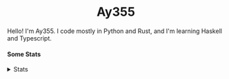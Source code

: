 <h1 align="center"><b>Ay355</b></h1>


Hello! I'm Ay355. I code mostly in Python and Rust, and I'm learning Haskell and Typescript.


#### Some Stats


<details>
<summary>Stats</summary>
<br>
 
<a href="https://github.com/Ay-355">
 <img align="center" src="https://github-readme-stats.vercel.app/api?username=Ay-355&theme=tokyonight&show_icons=true&count_private=true&hide_border=true" />
</a><a href="https://github.com/Ay-355">
  <img align="center" src="https://github-readme-stats.vercel.app/api/top-langs/?username=Ay-355&hide=toml,yaml,cmake&layout=compact&langs_count=8&theme=tokyonight&hide_border=true" />
</a>

 
&nbsp; <!-- Space character to put some space between the different stat types. -->

 
<!--START_SECTION:waka-->
**🐱 My GitHub Data** 

> 🏆 14 Contributions in the Year 2022
 > 
> 📦 1.7 kB Used in GitHub's Storage 
 > 
> 🚫 Not Opted to Hire
 > 
> 📜 12 Public Repositories 
 > 
> 🔑 2 Private Repositories  
 > 
**I'm a Night 🦉** 

```text
🌞 Morning    23 commits     █░░░░░░░░░░░░░░░░░░░░░░░░   7.44% 
🌆 Daytime    128 commits    ██████████░░░░░░░░░░░░░░░   41.42% 
🌃 Evening    150 commits    ████████████░░░░░░░░░░░░░   48.54% 
🌙 Night      8 commits      ░░░░░░░░░░░░░░░░░░░░░░░░░   2.59%

```
📅 **I'm Most Productive on Monday** 

```text
Monday       54 commits     ████░░░░░░░░░░░░░░░░░░░░░   17.48% 
Tuesday      42 commits     ███░░░░░░░░░░░░░░░░░░░░░░   13.59% 
Wednesday    35 commits     ██░░░░░░░░░░░░░░░░░░░░░░░   11.33% 
Thursday     47 commits     ███░░░░░░░░░░░░░░░░░░░░░░   15.21% 
Friday       48 commits     ████░░░░░░░░░░░░░░░░░░░░░   15.53% 
Saturday     48 commits     ████░░░░░░░░░░░░░░░░░░░░░   15.53% 
Sunday       35 commits     ██░░░░░░░░░░░░░░░░░░░░░░░   11.33%

```


📊 **This Week I Spent My Time On** 

```text
💬 Programming Languages: 
Python                   10 hrs 41 mins      ████████████████████████░   96.25% 
Other                    8 mins              ░░░░░░░░░░░░░░░░░░░░░░░░░   1.23% 
Markdown                 7 mins              ░░░░░░░░░░░░░░░░░░░░░░░░░   1.07% 
PowerShell               6 mins              ░░░░░░░░░░░░░░░░░░░░░░░░░   0.97% 
Text                     2 mins              ░░░░░░░░░░░░░░░░░░░░░░░░░   0.38%

🔥 Editors: 
Neovim                   9 hrs 6 mins        ████████████████████░░░░░   81.98% 
VS Code                  1 hr 48 mins        ████░░░░░░░░░░░░░░░░░░░░░   16.21% 
Notepad++                12 mins             ░░░░░░░░░░░░░░░░░░░░░░░░░   1.81%

🐱‍💻 Projects: 
schoolwork               10 hrs 33 mins      ███████████████████████░░   94.99% 
Unknown Project          24 mins             █░░░░░░░░░░░░░░░░░░░░░░░░   3.71% 
tic-tac-toe-minimax      8 mins              ░░░░░░░░░░░░░░░░░░░░░░░░░   1.29% 
standle-bot              0 secs              ░░░░░░░░░░░░░░░░░░░░░░░░░   0.0%

💻 Operating System: 
Windows                  11 hrs 6 mins       █████████████████████████   100.0%

```

**I Mostly Code in Python** 

```text
Python                   8 repos             ██████████████████░░░░░░░   72.73% 
HTML                     1 repo              ██░░░░░░░░░░░░░░░░░░░░░░░   9.09% 
C++                      1 repo              ██░░░░░░░░░░░░░░░░░░░░░░░   9.09% 
Rust                     1 repo              ██░░░░░░░░░░░░░░░░░░░░░░░   9.09%

```



 Last Updated on 17/01/2022
<!--END_SECTION:waka-->
</details>
